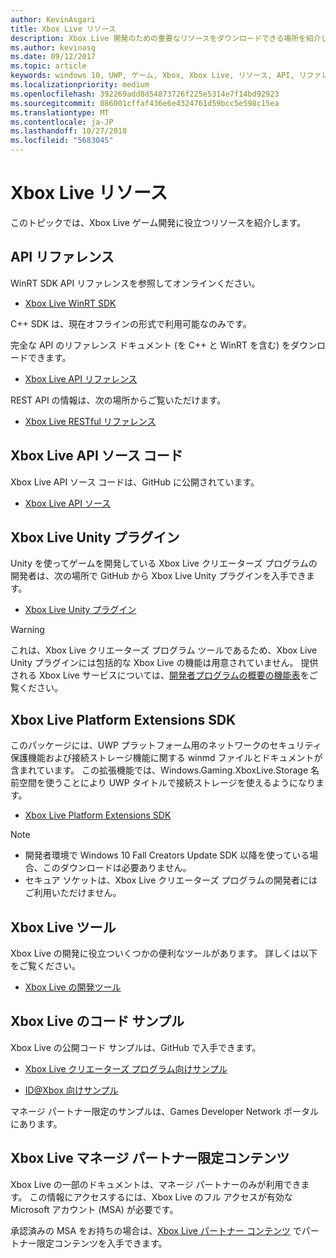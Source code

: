 ```yaml
---
author: KevinAsgari
title: Xbox Live リソース
description: Xbox Live 開発のための重要なリソースをダウンロードできる場所を紹介します。
ms.author: kevinasg
ms.date: 09/12/2017
ms.topic: article
keywords: windows 10, UWP, ゲーム, Xbox, Xbox Live, リソース, API, リファレンス
ms.localizationpriority: medium
ms.openlocfilehash: 392269add8d54873726f225e5314e7f14bd92923
ms.sourcegitcommit: 086001cffaf436e6e4324761d59bcc5e598c15ea
ms.translationtype: MT
ms.contentlocale: ja-JP
ms.lasthandoff: 10/27/2018
ms.locfileid: "5683045"
---
```

# <a name="xbox-live-resources"></a>Xbox Live リソース

このトピックでは、Xbox Live ゲーム開発に役立つリソースを紹介します。

## <a name="api-reference"></a>API リファレンス

WinRT SDK API リファレンスを参照してオンラインください。

* [Xbox Live WinRT SDK](https://docs.microsoft.com/en-us/dotnet/api/?view=xboxlive-dotnet-2017.11.20171204.01)

C++ SDK は、現在オフラインの形式で利用可能なのみです。

完全な API のリファレンス ドキュメント (を C++ と WinRT を含む) をダウンロードできます。

* [Xbox Live API リファレンス](https://aka.ms/xboxliveuwpdocs)

REST API の情報は、次の場所からご覧いただけます。

* [Xbox Live RESTful リファレンス](xbox-live-rest/atoc-xboxlivews-reference.md)


## <a name="xbox-live-api-source-code"></a>Xbox Live API ソース コード

Xbox Live API ソース コードは、GitHub に公開されています。

* [Xbox Live API ソース](https://github.com/Microsoft/xbox-live-api)

## <a name="xbox-live-unity-plug-in"></a>Xbox Live Unity プラグイン

Unity を使ってゲームを開発している Xbox Live クリエーターズ プログラムの開発者は、次の場所で GitHub から Xbox Live Unity プラグインを入手できます。

* [Xbox Live Unity プラグイン](https://github.com/Microsoft/xbox-live-unity-plugin)

> [!WARNING]
> これは、Xbox Live クリエーターズ プログラム ツールであるため、Xbox Live Unity プラグインには包括的な Xbox Live の機能は用意されていません。 提供される Xbox Live サービスについては、[開発者プログラムの概要の機能表](developer-program-overview.md#feature-table)をご覧ください。

## <a name="xbox-live-platform-extensions-sdk"></a>Xbox Live Platform Extensions SDK

このパッケージには、UWP プラットフォーム用のネットワークのセキュリティ保護機能および接続ストレージ機能に関する winmd ファイルとドキュメントが含まれています。 この拡張機能では、Windows.Gaming.XboxLive.Storage 名前空間を使うことにより UWP タイトルで接続ストレージを使えるようになります。

* [Xbox Live Platform Extensions SDK](http://aka.ms/xblextsdk)

> [!NOTE]
> - 開発者環境で Windows 10 Fall Creators Update SDK 以降を使っている場合、このダウンロードは必要ありません。
> - セキュア ソケットは、Xbox Live クリエーターズ プログラムの開発者にはご利用いただけません。

## <a name="xbox-live-tools"></a>Xbox Live ツール

Xbox Live の開発に役立ついくつかの便利なツールがあります。 詳しくは以下をご覧ください。

* [Xbox Live の開発ツール](tools/tools.md)

## <a name="xbox-live-code-samples"></a>Xbox Live のコード サンプル

Xbox Live の公開コード サンプルは、GitHub で入手できます。

* [Xbox Live クリエーターズ プログラム向けサンプル](https://github.com/Microsoft/xbox-live-samples/tree/master/Samples/CreatorsSDK)

* [ID@Xbox 向けサンプル](https://github.com/Microsoft/xbox-live-samples/tree/master/Samples/ID%40XboxSDK)

マネージ パートナー限定のサンプルは、Games Developer Network ポータルにあります。

## <a name="xbox-live-managed-partner-only-content"></a>Xbox Live マネージ パートナー限定コンテンツ

Xbox Live の一部のドキュメントは、マネージ パートナーのみが利用できます。 この情報にアクセスするには、Xbox Live のフル アクセスが有効な Microsoft アカウント (MSA) が必要です。

承認済みの MSA をお持ちの場合は、[Xbox Live パートナー コンテンツ](https://developer.microsoft.com/en-us/games/xbox/docs/xboxlive/xbox-live-partners/partner-content) でパートナー限定コンテンツを入手できます。
